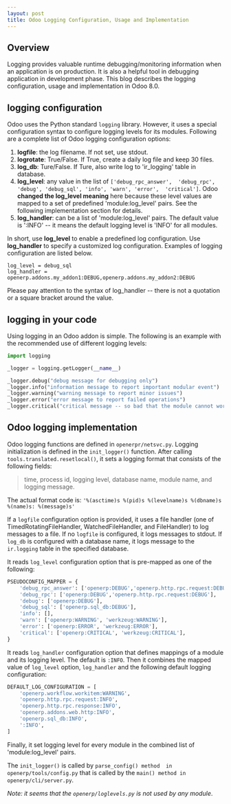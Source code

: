 ```yaml
---
layout: post
title: Odoo Logging Configuration, Usage and Implementation
---
```


## Overview

Logging provides valuable runtime debugging/monitoring information 
when an application is on production. It is also a helpful tool in
debugging application in development phase. This blog describes the 
logging configuration, usage and implementation in Odoo 8.0. 

## logging configuration

Odoo uses the Python standard `logging` library. However, it uses a special
configuration syntax to configure logging levels for its modules. 
Following are a complete list of Odoo logging configuration options:

1. **logfile**: the log filename. If not set, use stdout.
2. **logrotate**: True/False. If True, create a daily log file and keep 30 files.
3. **log_db**: Ture/False. If Ture, also write log to 'ir_logging' 
table in database. 
4. **log_level**: any value in the list of `['debug_rpc_answer', 
'debug_rpc', 'debug', 'debug_sql', 'info', 'warn', 'error', 
'critical']`. Odoo **changed the log_level meaning** here 
because these level values are mapped to a set of predefined 
'module:log_level' pairs. See the following implementation 
section for details.   
5. **log_handler**: can be a list of 'module:log_level' pairs. The default
value is ':INFO' -- it means the default logging level is 'INFO' 
for all modules. 

In short, use **log_level** to enable a predefined log configuration. 
Use **log_handler** to specify a customized log configuration.
Examples of logging configuration are listed below. 

```
log_level = debug_sql
log_handler = openerp.addons.my_addon1:DEBUG,openerp.addons.my_addon2:DEBUG
```

Please pay attention to the syntax of log_handler -- there is not a 
quotation or a square bracket around the value.

## logging in your code

Using logging in an Odoo addon is simple. The following is an 
example with the recommended use of different logging levels: 

```python 
import logging

_logger = logging.getLogger(__name__)

_logger.debug("debug message for debugging only")
_logger.info("information message to report important modular event")
_logger.warning("warning message to report minor issues")
_logger.error("error message to report failed operations")
_logger.critical("critical message -- so bad that the module cannot work")
```

## Odoo logging implementation

Odoo logging functions are defined in `openerpr/netsvc.py`.
Logging initialization is defined in the `init_logger()` function.
After calling `tools.translated.resetlocal()`, it sets a 
logging format that consists of the following fields:
 
> time, process id, logging level, database name, module name,
> and logging message. 

The actual format code is:
`'%(asctime)s %(pid)s %(levelname)s %(dbname)s %(name)s: %(message)s'` 

If a `logfile` configuration option is provided, it uses a file 
handler (one of TimedRotatingFileHandler, WatchedFileHandler,
and FileHandler) to log messages to a file. 
If no `logfile` is configured, it logs messages to stdout.
If `log_db` is configured with a database name, it logs message 
to the `ir.logging` table in the specified database. 

It reads `log_level` configuration option that is pre-mapped as one of the 
following: 

```python
PSEUDOCONFIG_MAPPER = {
    'debug_rpc_answer': ['openerp:DEBUG','openerp.http.rpc.request:DEBUG', 'openerp.http.rpc.response:DEBUG'],
    'debug_rpc': ['openerp:DEBUG','openerp.http.rpc.request:DEBUG'],
    'debug': ['openerp:DEBUG'],
    'debug_sql': ['openerp.sql_db:DEBUG'],
    'info': [],
    'warn': ['openerp:WARNING', 'werkzeug:WARNING'],
    'error': ['openerp:ERROR', 'werkzeug:ERROR'],
    'critical': ['openerp:CRITICAL', 'werkzeug:CRITICAL'],
}
```

It reads `log_handler` configuration option that defines mappings 
of a module and its logging level. The default is `:INFO`. Then it combines 
the mapped value of `log_level` option, `log_handler` and 
the following default logging configuration: 
 
```python
DEFAULT_LOG_CONFIGURATION = [
    'openerp.workflow.workitem:WARNING',
    'openerp.http.rpc.request:INFO',
    'openerp.http.rpc.response:INFO',
    'openerp.addons.web.http:INFO',
    'openerp.sql_db:INFO',
    ':INFO',
]
```

Finally, it set logging level for every module in the 
combined list of 'module:log_level' pairs.

The `init_logger()` is called by `parse_config() method 
in openerp/tools/config.py` that is called by the 
`main() method in openerp/cli/server.py`.  

*Note: it seems that the `openerp/loglevels.py` is not used by any module*. 

